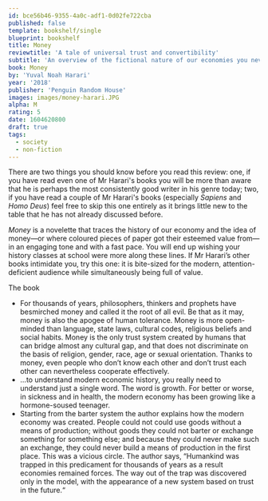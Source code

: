 ```yaml
---
id: bce56b46-9355-4a0c-adf1-0d02fe722cba
published: false
template: bookshelf/single
blueprint: bookshelf
title: Money
reviewtitle: 'A tale of universal trust and convertibility'
subtitle: 'An overview of the fictional nature of our economies you never knew you needed<sup>*</sup>.'
book: Money
by: 'Yuval Noah Harari'
year: '2018'
publisher: 'Penguin Random House'
images: images/money-harari.JPG
alpha: M
rating: 5
date: 1604620800
draft: true
tags:
  - society
  - non-fiction
---
```

There are two things you should know before you read this review: one, if you have read even one of Mr Harari's books you will be more than aware that he is perhaps the most consistently good writer in his genre today; two, if you have read a couple of Mr Harari's books (especially *Sapiens* and *Homo Deus*) feel free to skip this one entirely as it brings little new to the table that he has not already discussed before.

*Money* is a novelette that traces the history of our economy and the idea of money—or where coloured pieces of paper got their esteemed value from—in an engaging tone and with a fast pace. You will end up wishing your history classes at school were more along these lines. If Mr Harari’s other books intimidate you, try this one: it is bite-sized for the modern, attention-deficient audience while simultaneously being full of value.

The book

- For thousands of years, philosophers, thinkers and prophets have besmirched money and called it the root of all evil. Be that as it may, money is also the apogee of human tolerance. Money is more open-minded than language, state laws, cultural codes, religious beliefs and social habits. Money is the only trust system created by humans that can bridge almost any cultural gap, and that does not discriminate on the basis of religion, gender, race, age or sexual orientation. Thanks to money, even people who don’t know each other and don’t trust each other can nevertheless cooperate effectively.
- ...to understand modern economic history, you really need to understand just a single word. The word is growth. For better or worse, in sickness and in health, the modern economy has been growing like a hormone-soused teenager.
- Starting from the barter system the author explains how the modern economy was created. People could not could use goods without a means of production; without goods they could not barter or exchange something for something else; and because they could never make such an exchange, they could never build a means of production in the first place. This was a vicious circle. The author says, “Humankind was trapped in this predicament for thousands of years as a result economies remained forces. The way out of the trap was discovered only in the model, with the appearance of a new system based on trust in the future.“
